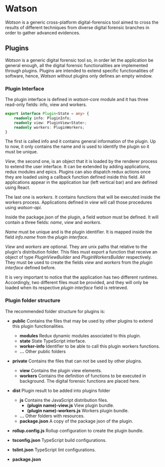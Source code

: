 # Watson 
*Watson* is a generic cross-platform digital-forensics tool aimed to cross the 
results of different techniques from diverse digital forensic branches in order
to gather advanced evidences.

## Plugins
*Watson* is a generic digital forensic tool so, in order let the application be
general enough, all the digital forensic functionalities are implemented through
plugins. Plugins are intended to extend specific functionalities of software,
hence, *Watson* without plugins only defines an empty window.

### Plugin Interface
The plugin interface is defined in *watson-core* module and it has three
read-only fields: info, view and workers. 

```typescript
export interface Plugin<State = any> {
    readonly info: PluginInfo;
    readonly view: PluginView<State>;
    readonly workers: PluginWorkers;
}
```

The first is called info and it contains general information of the plugin. Up 
to now, it only contains the name and is used to identify the plugin so it must 
be unique.

*View*, the second one, is an object that it is loaded by the renderer 
process to extend the user interface. It can be extended by adding 
applications, redux modules and epics. Plugins can also dispatch  redux actions 
once they are loaded using a callback function defined inside this field. All 
applications appear in the application bar (left vertical bar) and are defined 
using React.

The last one is *workers*. It contains functions that will be executed 
inside the workers process. Applications defined in *view* will call 
those procedures using *watson-api*.

Inside the package.json of the plugin, a field *watson* must be defined. 
It will contain a three fields: *name*, *view* and *workers*.

*Name* must be unique and is the plugin identifier. It is mapped inside 
the field *info.name* from the *plugin interface*.

*View* and *workers* are optional. They are unix paths that relative to the 
plugin's distribution folder. This files must export a function that receive an
object of type *PluginViewBuilder* and *PluginWorkersBuilder* respectively. They
must be used to create the fields *view* and *workers* from the 
*plugin interface* defined before.

It is very important to notice that the application has two different runtimes. 
Accordingly, two different files must be provided, and they will only be loaded 
when its respective *plugin interface* field is retrieved. 

### Plugin folder structure
The recommended folder structure for plugins is:

+ **public** Contains the files that may be used by other plugins to extend
    this plugin functionalities.
    + **modules** Redux dynamic modules associated to this plugin.
    + **state** State TypeScript interface.
    + **worker-info** Identifier to be able to call this plugin workers
        functions. 
    + **...** Other public folders

+ **private** Contains the files that can not be used by other plugins.
    + **view** Contains the plugin view elements.          
    + **workers** Contains the definition of functions to be executed in
        background. The digital forensic functions are placed here.

+ **dist** Plugin result to be added into plugins folder 
    + **js** Contains the JavaScript distribution files.
	    + **(plugin name)-view.js** View plugin bundle.
	    + **(plugin name)-workers.js** Workers plugin bundle.
	+ **...** Other folders with resources.
	+ **package.json** A copy of the package json of the plugin.

+ **rollup.config.js** Rollup configuration to create the plugin bundle.
+ **tsconfig.json** TypeScript build configurations.
+ **tslint.json** TypeScript lint configurations.
+ **package.json**
